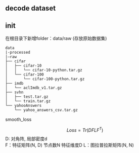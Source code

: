 ##  decode dataset

## init
在根目录下新增folder：data/raw (存放原始数据集)
```
data
|-processed
|—raw
├── cifar
│   ├── cifar-10
│   │   └── cifar-10-python.tar.gz
│   └── cifar-100
│       └── cifar-100-python.tar.gz
├── imdb
│   └── aclImdb_v1.tar.gz
├── svhn
│   ├── test.tar.gz
│   └── train.tar.gz
└── yahooAnswers
    └── yahoo_answers_csv.tar.gz
```


smooth_loss

$$
    Loss = Tr(DFLF^{T})
$$
D: 对角阵, 局部密度d  
F：特征矩阵(N, D) 节点数N 特征维度D
L：图拉普拉斯矩阵(N, N)


